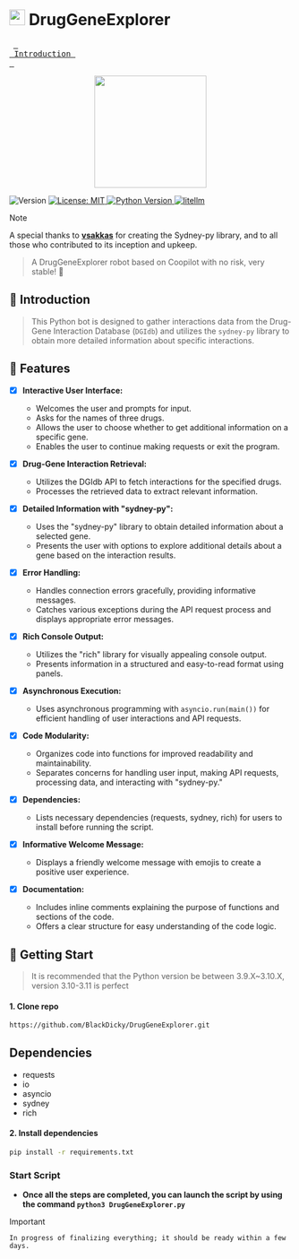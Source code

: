 # <img src="https://i.ibb.co/bJtL1KV/52f6be4a-16d2-4f31-8e90-b8cd20670810-removebg.png" width="28px" /> DrugGeneExplorer

&ensp;[<kbd> <br> Introduction <br> </kbd>](#🎤Introduction)&ensp;

<div align="center">
  <img width="200" src="https://i.ibb.co/bJtL1KV/52f6be4a-16d2-4f31-8e90-b8cd20670810-removebg.png">
</div>
<p>
  <img alt="Version" src="https://img.shields.io/badge/version-1.0.0-blue.svg?cacheSeconds=2592000" />
  <a href="#" target="_blank">
    <img alt="License: MIT" src="https://img.shields.io/badge/License-MIT-green.svg" />
  </a>
  <a href="https://www.python.org/">
    <img
      alt="Python Version"
      src="https://img.shields.io/badge/Python-%3E=3.9,%3C=3.12-red"
    />
  </a>
  <a href="https://github.com/BerriAI/litellm">
    <img
      alt="litellm"
      src="https://img.shields.io/badge/%20%F0%9F%9A%85%20liteLLM-OpenAI%7CBing%7CSydney%7CDGBDI-blue?color=blue"
    />
  </a>
</p>

> [!NOTE]
> A special thanks to **[vsakkas](https://github.com/vsakkas/sydney.py/)** for creating the Sydney-py library, and to all those who contributed to its inception and upkeep.


> A DrugGeneExplorer robot based on Coopilot with no risk, very stable! 🚀

## 🎤 Introduction

> This Python bot is designed to gather interactions data from the Drug-Gene Interaction Database (`DGIdb`) and utilizes the `sydney-py` library to obtain more detailed information about specific interactions.

## 🌟 Features

- [x] **Interactive User Interface:**
  - Welcomes the user and prompts for input.
  - Asks for the names of three drugs.
  - Allows the user to choose whether to get additional information on a specific gene.
  - Enables the user to continue making requests or exit the program.

- [x] **Drug-Gene Interaction Retrieval:**
  - Utilizes the DGIdb API to fetch interactions for the specified drugs.
  - Processes the retrieved data to extract relevant information.

- [x] **Detailed Information with "sydney-py":**
  - Uses the "sydney-py" library to obtain detailed information about a selected gene.
  - Presents the user with options to explore additional details about a gene based on the interaction results.

- [x] **Error Handling:**
  - Handles connection errors gracefully, providing informative messages.
  - Catches various exceptions during the API request process and displays appropriate error messages.

- [x] **Rich Console Output:**
  - Utilizes the "rich" library for visually appealing console output.
  - Presents information in a structured and easy-to-read format using panels.

- [x] **Asynchronous Execution:**
  - Uses asynchronous programming with `asyncio.run(main())` for efficient handling of user interactions and API requests.

- [x] **Code Modularity:**
  - Organizes code into functions for improved readability and maintainability.
  - Separates concerns for handling user input, making API requests, processing data, and interacting with "sydney-py."

- [x] **Dependencies:**
  - Lists necessary dependencies (requests, sydney, rich) for users to install before running the script.

- [x] **Informative Welcome Message:**
  - Displays a friendly welcome message with emojis to create a positive user experience.

- [x] **Documentation:**
  - Includes inline comments explaining the purpose of functions and sections of the code.
  - Offers a clear structure for easy understanding of the code logic.


## 🚀 Getting Start

> It is recommended that the Python version be between 3.9.X~3.10.X, version 3.10-3.11 is perfect

#### 1. Clone repo

```bash
https://github.com/BlackDicky/DrugGeneExplorer.git
```

## Dependencies
- requests
- io
- asyncio
- sydney
- rich

#### 2. Install dependencies

```bash
pip install -r requirements.txt
```

### Start Script

- **Once all the steps are completed, you can launch the script by using the command `python3 DrugGeneExplorer.py`**

> [!IMPORTANT]
> `In progress of finalizing everything; it should be ready within a few days.`
